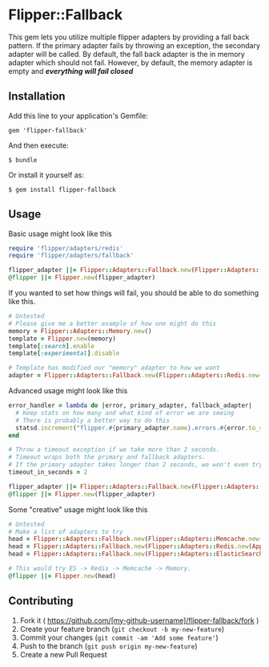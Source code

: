 # Flipper::Fallback

This gem lets you utilize multiple flipper adapters by providing a fall back pattern.
If the primary adapter fails by throwing an exception, the secondary adapter will be called.
By default, the fall back adapter is the in memory adapter which should not fail.
However, by default, the memory adapter is empty and ***everything will fail closed***

## Installation

Add this line to your application's Gemfile:

    gem 'flipper-fallback'

And then execute:

    $ bundle

Or install it yourself as:

    $ gem install flipper-fallback

## Usage

Basic usage might look like this
```ruby
require 'flipper/adapters/redis'
require 'flipper/adapters/fallback'

flipper_adapter ||= Flipper::Adapters::Fallback.new(Flipper::Adapters::Redis.new(App.redis))
@flipper ||= Flipper.new(flipper_adapter)
```

If you wanted to set how things will fail, you should be able to do something like this.
```ruby
# Untested
# Please give me a better example of how one might do this
memory = Flipper::Adapters::Memory.new()
template = Flipper.new(memory)
template[:search].enable
template[:experimental].disable

# Template has modified our "memory" adapter to how we want
adapter = Flipper::Adapters::Fallback.new(Flipper::Adapters::Redis.new(App.redis, options = {}, memory)
```

Advanced usage might look like this
```ruby
error_handler = lambda do |error, primary_adapter, fallback_adapter|
  # Keep stats on how many and what kind of error we are seeing
  # There is probably a better way to do this
  statsd.increment("flipper.#{primary_adapter.name}.errors.#{error.to_s.gsub('.','_')}")
end

# Throw a timeout exception if we take more than 2 seconds.
# Timeout wraps both the primary and fallback adapters.
# If the primary adapter takes longer than 2 seconds, we won't even try the fallback
timeout_in_seconds = 2

flipper_adapter ||= Flipper::Adapters::Fallback.new(Flipper::Adapters::Redis.new(App.redis), :on_error => error_handler, :timeout => timeout_in_seconds)
@flipper ||= Flipper.new(flipper_adapter)
```

Some "creative" usage might look like this
```ruby
# Untested
# Make a list of adapters to try
head = Flipper::Adapters::Fallback.new(Flipper::Adapters::Memcache.new(Rails.cache))
head = Flipper::Adapters::Fallback.new(Flipper::Adapters::Redis.new(App.redis), { :timeout => 1 }, head)
head = Flipper::Adapters::Fallback.new(Flipper::Adapters::ElasticSearch.new(App.search), { :timeout => 1 }, head)

# This would try ES -> Redis -> Memcache -> Memory.
@flipper ||= Flipper.new(head)
```

## Contributing

1. Fork it ( https://github.com/[my-github-username]/flipper-fallback/fork )
2. Create your feature branch (`git checkout -b my-new-feature`)
3. Commit your changes (`git commit -am 'Add some feature'`)
4. Push to the branch (`git push origin my-new-feature`)
5. Create a new Pull Request
